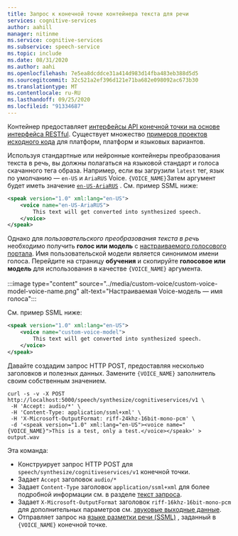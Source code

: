 ```yaml
---
title: Запрос к конечной точке контейнера текста для речи
services: cognitive-services
author: aahill
manager: nitinme
ms.service: cognitive-services
ms.subservice: speech-service
ms.topic: include
ms.date: 08/31/2020
ms.author: aahi
ms.openlocfilehash: 7e5ea8dcddce31a414d983d14fba483eb388d5d5
ms.sourcegitcommit: 32c521a2ef396d121e71ba682e098092ac673b30
ms.translationtype: MT
ms.contentlocale: ru-RU
ms.lasthandoff: 09/25/2020
ms.locfileid: "91334687"
---
```

Контейнер предоставляет [интерфейсы API конечной точки на основе интерфейса RESTful](../rest-text-to-speech.md). Существует множество [примеров проектов исходного кода](https://github.com/Azure-Samples/Cognitive-Speech-TTS) для платформ, платформ и языковых вариантов.

Используя стандартные или нейронные контейнеры преобразования текста в речь, вы должны полагаться на языковой стандарт и голоса скачанного тега образа. Например, если вы загрузили `latest` тег, язык по умолчанию — `en-US` и `AriaRUS` Voice. `{VOICE_NAME}`Затем аргумент будет иметь значение [`en-US-AriaRUS`](../language-support.md#standard-voices) . См. пример SSML ниже:

```xml
<speak version="1.0" xml:lang="en-US">
    <voice name="en-US-AriaRUS">
        This text will get converted into synthesized speech.
    </voice>
</speak>
```

Однако для *пользовательского преобразования текста в речь* необходимо получить **голос или модель** с [настраиваемого голосового портала](https://aka.ms/custom-voice-portal). Имя пользовательской модели является синонимом имени голоса. Перейдите на страницу **обучения** и скопируйте **голосовое или модель** для использования в качестве `{VOICE_NAME}` аргумента.
<br><br>
:::image type="content" source="../media/custom-voice/custom-voice-model-voice-name.png" alt-text="Настраиваемая Voice-модель — имя голоса":::

См. пример SSML ниже:

```xml
<speak version="1.0" xml:lang="en-US">
    <voice name="custom-voice-model">
        This text will get converted into synthesized speech.
    </voice>
</speak>
```

Давайте создадим запрос HTTP POST, предоставляя несколько заголовков и полезных данных. Замените `{VOICE_NAME}` заполнитель своим собственным значением.

```curl
curl -s -v -X POST http://localhost:5000/speech/synthesize/cognitiveservices/v1 \
 -H 'Accept: audio/*' \
 -H 'Content-Type: application/ssml+xml' \
 -H 'X-Microsoft-OutputFormat: riff-24khz-16bit-mono-pcm' \
 -d '<speak version="1.0" xml:lang="en-US"><voice name="{VOICE_NAME}">This is a test, only a test.</voice></speak>' > output.wav
```


Эта команда:

* Конструирует запрос HTTP POST для `speech/synthesize/cognitiveservices/v1` конечной точки.
* Задает `Accept` заголовок `audio/*`
* Задает `Content-Type` заголовок `application/ssml+xml` для более подробной информации см. в разделе [текст запроса](../rest-text-to-speech.md#request-body).
* Задает `X-Microsoft-OutputFormat` заголовок `riff-16khz-16bit-mono-pcm` для дополнительных параметров см. [звуковые выходные данные](../rest-text-to-speech.md#audio-outputs).
* Отправляет запрос на [языке разметки речи (SSML)](../speech-synthesis-markup.md) , заданный в `{VOICE_NAME}` конечной точке.